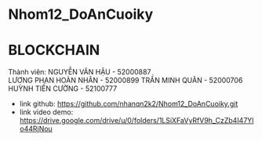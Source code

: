 # Nhom12_DoAnCuoiky
# BLOCKCHAIN

Thành viên: NGUYỄN VĂN HẬU - 52000887   
            LƯƠNG PHAN HOÀN NHÂN - 52000899
            TRẦN MINH QUÂN - 52000706
            HUỲNH TIẾN CƯỜNG - 52100777

- link github: https://github.com/nhanqn2k2/Nhom12_DoAnCuoiky.git
- link video demo: https://drive.google.com/drive/u/0/folders/1LSiXFaVyRfV9h_CzZb4I47Ylo44RjNou

